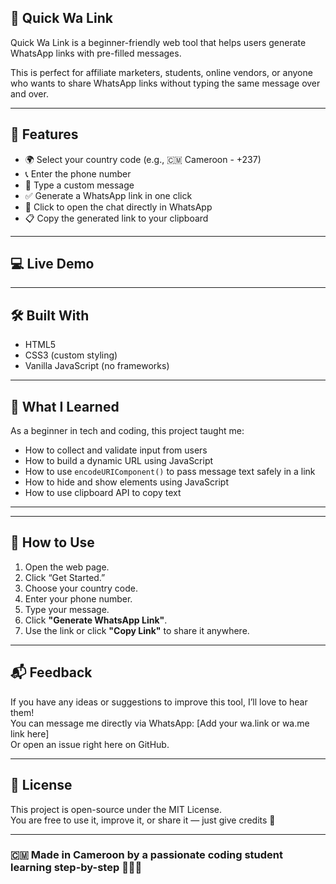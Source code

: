 ## 🔗 Quick Wa Link

Quick Wa Link is a beginner-friendly web tool that helps users generate WhatsApp links with pre-filled messages.

This is perfect for affiliate marketers, students, online vendors, or anyone who wants to share WhatsApp links without typing the same message over and over.

---

## 🎯 Features

- 🌍 Select your country code (e.g., 🇨🇲 Cameroon - +237)
- 📞 Enter the phone number
- 💬 Type a custom message
- ✅ Generate a WhatsApp link in one click
- 🔗 Click to open the chat directly in WhatsApp
- 📋 Copy the generated link to your clipboard

---

## 💻 Live Demo


---

## 🛠️ Built With

- HTML5
- CSS3 (custom styling)
- Vanilla JavaScript (no frameworks)

---

## 🧠 What I Learned

As a beginner in tech and coding, this project taught me:
- How to collect and validate input from users
- How to build a dynamic URL using JavaScript
- How to use `encodeURIComponent()` to pass message text safely in a link
- How to hide and show elements using JavaScript
- How to use clipboard API to copy text

---


---

## 📌 How to Use

1. Open the web page.
2. Click “Get Started.”
3. Choose your country code.
4. Enter your phone number.
5. Type your message.
6. Click **"Generate WhatsApp Link"**.
7. Use the link or click **"Copy Link"** to share it anywhere.

---

## 📬 Feedback

If you have any ideas or suggestions to improve this tool, I’ll love to hear them!  
You can message me directly via WhatsApp: [Add your wa.link or wa.me link here]  
Or open an issue right here on GitHub.

---

## 🪪 License

This project is open-source under the MIT License.  
You are free to use it, improve it, or share it — just give credits 🙏

---

### 🇨🇲 Made in Cameroon by a passionate coding student learning step-by-step 👨🏽‍💻
